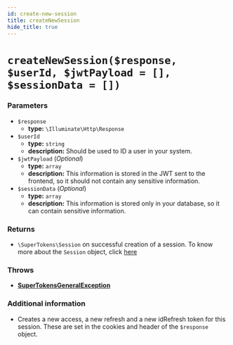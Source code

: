 ```yaml
---
id: create-new-session
title: createNewSession
hide_title: true
---
```

# `createNewSession($response, $userId, $jwtPayload = [], $sessionData = [])`
### Parameters
- `$response`
    - **type:** `\Illuminate\Http\Response`
- `$userId`
    - **type:** `string`
    - **description:** Should be used to ID a user in your system.
- `$jwtPayload` (*Optional*)
    - **type:** `array`
    - **description:** This information is stored in the JWT sent to the frontend, so it should not contain any sensitive information.
- `$sessionData` (*Optional*)
    - **type:** `array`
    - **description:** This information is stored only in your database, so it can contain sensitive information.

### Returns
- `\SuperTokens\Session` on successful creation of a session. To know more about the `Session` object, click [here](./session-object/overview)

### Throws
- **[SuperTokensGeneralException](./error-handling/general-error)**

### Additional information
- Creates a new access, a new refresh and a new idRefresh token for this session. These are set in the cookies and header of the `$response` object.